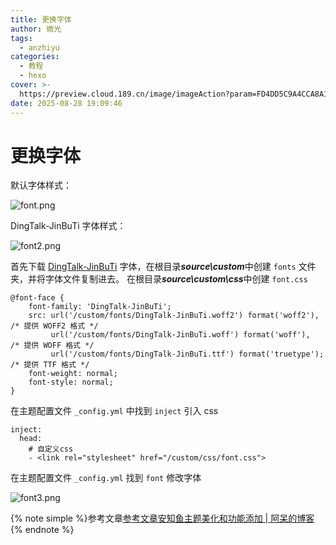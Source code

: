 ```yaml
---
title: 更换字体
author: 微光
tags:
  - anzhiyu
categories:
  - 教程
  - hexo
cover: >-
  https://preview.cloud.189.cn/image/imageAction?param=FD4DD5C9A4CCA8A1A96D8D15BA69DE365A71F60B2959F0BAB11A1EF51F14D8BF526F398B96A8E688B8C6EBAC17A5076208D70B74CC96D525AFD9F0B0178AE691AB704C8C34D63C4384292E1827186AC10A03130D19E28448D7444E82C9D49799B0CF1B0C5A636E521A5A3325BE04B5BDA4A5EFB9
date: 2025-08-28 19:09:46
---
```

# 更换字体

默认字体样式：

![font.png](https://www.adai.fun/img/posts/anzhiyu/font.png)

DingTalk-JinBuTi 字体样式：

![font2.png](https://www.adai.fun/img/posts/anzhiyu/font2.png)

首先下载 [DingTalk-JinBuTi](https://font.doany.cn/fonts/%E9%98%BF%E9%87%8C/%E9%92%89%E9%92%89%E8%BF%9B%E6%AD%A5%E4%BD%93.zip) 字体，在根目录***source\\custom***中创建 `fonts` 文件夹，并将字体文件复制进去。
在根目录***source\\custom\\css***中创建 `font.css`

```
@font-face {
    font-family: 'DingTalk-JinBuTi';
    src: url('/custom/fonts/DingTalk-JinBuTi.woff2') format('woff2'),   /* 提供 WOFF2 格式 */
         url('/custom/fonts/DingTalk-JinBuTi.woff') format('woff'),     /* 提供 WOFF 格式 */
         url('/custom/fonts/DingTalk-JinBuTi.ttf') format('truetype');  /* 提供 TTF 格式 */
    font-weight: normal;
    font-style: normal;
}
```

在主题配置文件 `_config.yml` 中找到 `inject` 引入 css

```
inject:
  head:
    # 自定义css
    - <link rel="stylesheet" href="/custom/css/font.css">
```

在主题配置文件 `_config.yml` 找到 `font` 修改字体

![font3.png](https://www.adai.fun/img/posts/anzhiyu/font3.png)

{% note simple %}参考文章[参考文章安知鱼主题美化和功能添加 | 阿呆的博客](https://www.adai.fun/posts/anzhiyu.html#%E6%9B%B4%E6%8D%A2%E5%AD%97%E4%BD%93){% endnote %}
